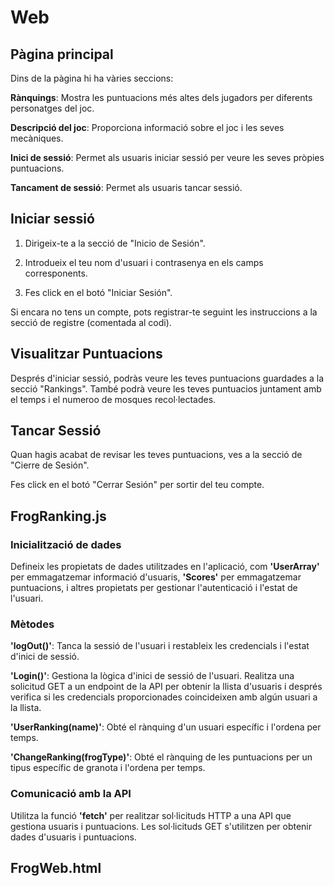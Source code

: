 # Web

## Pàgina principal

Dins de la pàgina hi ha vàries seccions:

**Rànquings**: Mostra les puntuacions més altes dels jugadors per diferents personatges del joc.

**Descripció del joc**: Proporciona informació sobre el joc i les seves mecàniques.

**Inici de sessió**: Permet als usuaris iniciar sessió per veure les seves pròpies puntuacions.

**Tancament de sessió**: Permet als usuaris tancar sessió.

## Iniciar sessió

1. Dirigeix-te a la secció de "Inicio de Sesión".

2. Introdueix el teu nom d'usuari i contrasenya en els camps corresponents.

3. Fes click en el botó "Iniciar Sesión".

Si encara no tens un compte, pots registrar-te seguint les instruccions a la secció de registre (comentada al codi).

## Visualitzar Puntuacions

Després d'iniciar sessió, podràs veure les teves puntuacions guardades a la secció "Rankings". També podrà veure les teves puntuacios juntament amb el temps i el numeroo de mosques recol·lectades.

## Tancar Sessió

Quan hagis acabat de revisar les teves puntuacions, ves a la secció de "Cierre de Sesión".

Fes click en el botó "Cerrar Sesión" per sortir del teu compte.


## FrogRanking.js

### Inicialització de dades

Defineix les propietats de dades utilitzades en l'aplicació, com **'UserArray'** per emmagatzemar informació d'usuaris, **'Scores'** per emmagatzemar puntuacions, i altres propietats per gestionar l'autenticació i l'estat de l'usuari.

### Mètodes

**'logOut()'**: Tanca la sessió de l'usuari i restableix les credencials i l'estat d'inici de sessió.

**'Login()'**: Gestiona la lògica d'inici de sessió de l'usuari. Realitza una solicitud GET a un endpoint de la API per obtenir la llista d'usuaris i després verifica si les credencials proporcionades coincideixen amb algún usuari a la llista.

**'UserRanking(name)'**: Obté el rànquing d'un usuari específic i l'ordena per temps.

**'ChangeRanking(frogType)'**: Obté el rànquing de les puntuacions per un tipus específic de granota i l'ordena per temps.

### Comunicació amb la API

Utilitza la funció **'fetch'** per realitzar sol·licituds HTTP a una API que gestiona usuaris i puntuacions. Les sol·licituds GET s'utilitzen per obtenir dades d'usuaris i puntuacions.

## FrogWeb.html

